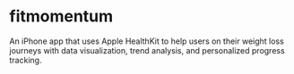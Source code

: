 # fitmomentum
An iPhone app that uses Apple HealthKit to help users on their weight loss journeys with data visualization, trend analysis, and personalized progress tracking.
